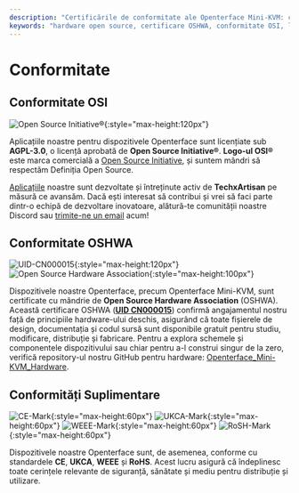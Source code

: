 ```yaml
---
description: "Certificările de conformitate ale Openterface Mini-KVM: certificat OSHWA (UID CN000015), licență AGPL-3.0 aprobată de OSI, plus conformitate CE, UKCA, WEEE și RoHS. Hardware și software complet open-source cu documentație completă disponibilă."
keywords: "hardware open source, certificare OSHWA, conformitate OSI, licență AGPL-3.0, certificare CE, marcaj UKCA, conformitate WEEE, standard RoHS, certificare hardware, documentație open source, TechxArtisan, conformitate hardware, certificare Mini-KVM, design hardware deschis"
---
```


# Conformitate

## Conformitate OSI

![Open Source Initiative®](https://assets.openterface.com/images/trademark/open-source-initiative.svg){:style="max-height:120px"}

Aplicațiile noastre pentru dispozitivele Openterface sunt licențiate sub **AGPL-3.0**, o licență aprobată de **Open Source Initiative®**. **Logo-ul OSI®** este marca comercială a [Open Source Initiative](http://opensource.org), și suntem mândri să respectăm Definiția Open Source.

[Aplicațiile](/app) noastre sunt dezvoltate și întreținute activ de **TechxArtisan** pe măsură ce avansăm. Dacă ești interesat să contribui și vrei să faci parte dintr-o echipă de dezvoltare inovatoare, alătură-te comunității noastre Discord sau [trimite-ne un email](mailto:info@openterface.com) acum!

## Conformitate OSHWA

![UID-CN000015](https://assets.openterface.com/images/trademark/oshw-cn000015.svg){:style="max-height:120px"}
![Open Source Hardware Association](https://assets.openterface.com/images/trademark/open-source-hardware.svg){:style="max-height:100px"}

Dispozitivele noastre Openterface, precum Openterface Mini-KVM, sunt certificate cu mândrie de **Open Source Hardware Association** (OSHWA). Această certificare OSHWA ([**UID CN000015**](https://certification.oshwa.org/cn000015.html)) confirmă angajamentul nostru față de principiile hardware-ului deschis, asigurând că toate fișierele de design, documentația și codul sursă sunt disponibile gratuit pentru studiu, modificare, distribuție și fabricare. Pentru a explora schemele și componentele dispozitivului sau chiar pentru a-l construi singur de la zero, verifică repository-ul nostru GitHub pentru hardware: [Openterface_Mini-KVM_Hardware](https://github.com/TechxArtisanStudio/Openterface_Mini-KVM_Hardware).

## Conformități Suplimentare
![CE-Mark](https://assets.openterface.com/images/trademark/ce.svg){:style="max-height:60px"}
![UKCA-Mark](https://assets.openterface.com/images/trademark/ukca.svg){:style="max-height:60px"}
![WEEE-Mark](https://assets.openterface.com/images/trademark/weee.svg){:style="max-height:60px"}
![RoSH-Mark](https://assets.openterface.com/images/trademark/rohs.svg){:style="max-height:60px"}

Dispozitivele noastre Openterface sunt, de asemenea, conforme cu standardele **CE**, **UKCA**, **WEEE** și **RoHS**. Acest lucru asigură că îndeplinesc toate cerințele relevante de siguranță, sănătate și mediu pentru distribuție și utilizare.
